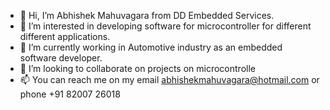- 👋 Hi, I’m Abhishek Mahuvagara from DD Embedded Services.
- 👀 I’m interested in developing software for microcontroller for different different applications.
- 🌱 I’m currently working in Automotive industry as an embedded software developer.
- 💞️ I’m looking to collaborate on projects on microcontrolle
- 📫 You can reach me on my email abhishekmahuvagara@hotmail.com or phone +91 82007 26018

<!---
ddembeddedservices/ddembeddedservices is a ✨ special ✨ repository because its `README.md` (this file) appears on your GitHub profile.
You can click the Preview link to take a look at your changes.
--->
